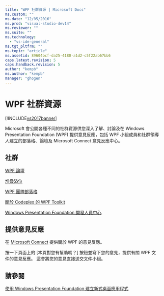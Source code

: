 ```yaml
---
title: "WPF 社群資源 | Microsoft Docs"
ms.custom: ""
ms.date: "12/05/2016"
ms.prod: "visual-studio-dev14"
ms.reviewer: ""
ms.suite: ""
ms.technology: 
  - "vs-ide-general"
ms.tgt_pltfrm: ""
ms.topic: "article"
ms.assetid: 89604bcf-da25-4180-a1d2-c5f22ab67bb6
caps.latest.revision: 5
caps.handback.revision: 5
author: "kempb"
ms.author: "kempb"
manager: "ghogen"
---
```

# WPF 社群資源
[!INCLUDE[vs2017banner](../code-quality/includes/vs2017banner.md)]

Microsoft 會公開各種不同的社群資源供您深入了解、討論及在 Windows Presentation Foundation \(WPF\) 提供意見反應，包括 WPF 小組成員和社群領導人建立的部落格、論壇及 Microsoft Connect 意見反應中心。  
  
## 社群  
 [WPF 論壇](http://go.microsoft.com/fwlink/?LinkId=187440)  
  
 [堆疊溢位](http://stackoverflow.com/questions/tagged/wpf)  
  
 [WPF 團隊部落格](http://blogs.msdn.com/b/wpf/)  
  
 [關於 Codeplex 的 WPF Toolkit](http://wpf.codeplex.com/)  
  
 [Windows Presentation Foundation 開發人員中心](https://www.visualstudio.com/features/wpf-vs)  
  
## 提供意見反應  
 在 [Microsoft Connect](https://connect.microsoft.com/VisualStudio/Feedback) 提供關於 WPF 的意見反應。  
  
 按一下頁面上的 \[本頁對您有幫助嗎？\] 按鈕並寫下您的意見，提供有關 WPF 文件的意見反應。 這會將您的意見直接送交文件小組。  
  
## 請參閱  
 [使用 Windows Presentation Foundation 建立新式桌面應用程式](../designers/create-modern-desktop-applications-with-windows-presentation-foundation.md)